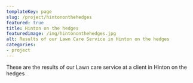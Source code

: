 ```yaml
---
templateKey: page
slug: /project/hintononthehedges
featured: true
title: Hinton on the hedges
featuredimage: /img/hintononthehedges.jpg
alt: Results of our Lawn Care Service in Hinton on the hedges
categories:
- project
---
```

These are the results of our Lawn care service at a client in Hinton on the hedges


